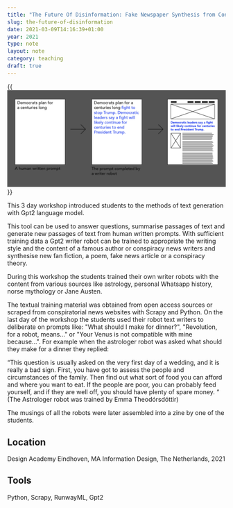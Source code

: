 ```yaml
---
title: "The Future Of Disinformation: Fake Newspaper Synthesis from Conspiracy Land"
slug: the-future-of-disinformation
date: 2021-03-09T14:16:39+01:00
year: 2021
type: note
layout: note
category: teaching
draft: true 
---
```


{{<img src="image/tfod.jpg" alt="A screenshot of Klima app with a matched painting, the current weather and a matching landscape photo in the background of the app sketch">}}

This 3 day workshop introduced students to the methods of text generation with Gpt2 language model.

This tool can be used to answer questions, summarise passages of text and generate new passages of text from human written prompts. With sufficient training data a Gpt2 writer robot can be trained to appropriate the writing style and the content of a famous author or conspiracy news writers and synthesise new fan fiction, a poem, fake news article or a conspiracy theory.

During this workshop the students trained their own writer robots with the content from various sources like astrology, personal Whatsapp history, norse mythology or Jane Austen.

The textual training material was obtained from open access sources or scraped from conspiratorial news websites with Scrapy and Python. On the last day of the workshop the students used their robot text writers to deliberate on prompts like: "What should I make for dinner?", "Revolution, for a robot, means..." or "Your Venus is not compatible with mine because...". For example when the astrologer robot was asked what should they make for a dinner they replied: 

“This question is usually asked on the very first day of a wedding, and it is really a bad sign. First, you have got to assess the people and circumstances of the family. Then find out what sort of food you can afford and where you want to eat. If the people are poor, you can probably feed yourself, and if they are well off, you should have plenty of spare money. “ (The Astrologer robot was trained by Emma Theodórsdóttir)

The musings of all the robots were later assembled into a zine by one of the students.

## Location
Design Academy Eindhoven, MA Information Design, The Netherlands, 2021

## Tools
Python, Scrapy, RunwayML, Gpt2




